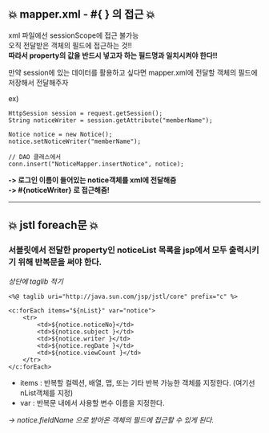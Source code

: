 ## 💥 mapper.xml - #{ } 의 접근 💥

xml 파일에선 sessionScope에 접근 불가능   
오직 전달받은 객체의 필드에 접근하는 것!!   
**따라서 property의 값을 반드시 넣고자 하는 필드명과 일치시켜야 한다!!**

만약 session에 있는 데이터를 활용하고 싶다면 mapper.xml에 전달할 객체의 필드에 저장해서 전달해주자   

ex)   
```
HttpSession session = request.getSession();
String noticeWriter = session.getAttribute("memberName");

Notice notice = new Notice();
notice.setNoticeWriter("memberName");

// DAO 클래스에서 
conn.insert("NoticeMapper.insertNotice", notice);
```

**-> 로그인 이름이 들어있는 notice객체를 xml에 전달해줌**   
**-> #{noticeWriter} 로 접근해줌!**

---------------------------------------------

## 💥 jstl foreach문 💥
### 서블릿에서 전달한 property인 noticeList 목록을 jsp에서 모두 출력시키기 위해 반복문을 써야 한다.

 *상단에 taglib 적기*   
```
<%@ taglib uri="http://java.sun.com/jsp/jstl/core" prefix="c" %>
```
   
```
<c:forEach items="${nList}" var="notice">
    <tr>
        <td>${notice.noticeNo}</td>
        <td>${notice.subject }</td>
        <td>${notice.writer }</td>
        <td>${notice.regDate }</td>
        <td>${notice.viewCount }</td>
    </tr>
</c:forEach>
```   
 - items : 반복할 컬렉션, 배열, 맵, 또는 기타 반복 가능한 객체를 지정한다. (여기선 nList객체를 지정)
 - var : 반복문 내에서 사용할 변수 이름을 지정한다.   
   
*-> notice.fieldName 으로 받아온 객체의 필드에 접근할 수 있게 된다.*
